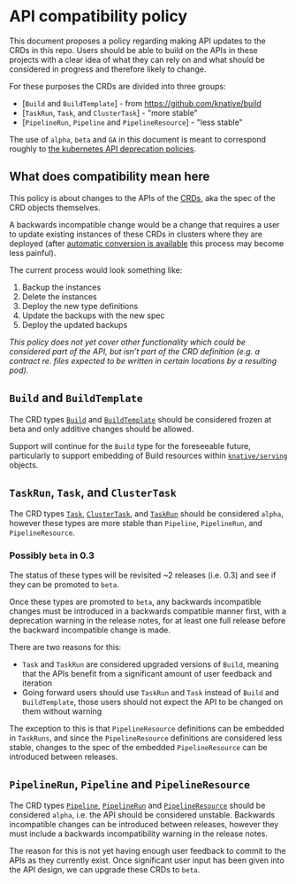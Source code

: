# API compatibility policy

This document proposes a policy regarding making API updates to the CRDs in this
repo. Users should be able to build on the APIs in these projects with a clear
idea of what they can rely on and what should be considered in progress and
therefore likely to change.

For these purposes the CRDs are divided into three groups:

- [`Build` and `BuildTemplate`] - from <https://github.com/knative/build>
- [`TaskRun`, `Task`, and `ClusterTask`] - "more stable"
- [`PipelineRun`, `Pipeline` and `PipelineResource`] - "less stable"

The use of `alpha`, `beta` and `GA` in this document is meant to correspond
roughly to
[the kubernetes API deprecation policies](https://kubernetes.io/docs/reference/using-api/deprecation-policy/#deprecating-a-flag-or-cli).

## What does compatibility mean here

This policy is about changes to the APIs of the
[CRDs](https://kubernetes.io/docs/concepts/extend-kubernetes/api-extension/custom-resources/),
aka the spec of the CRD objects themselves.

A backwards incompatible change would be a change that requires a user to update
existing instances of these CRDs in clusters where they are deployed (after
[automatic conversion is available](https://kubernetes.io/docs/tasks/access-kubernetes-api/custom-resources/custom-resource-definition-versioning/#webhook-conversion)
this process may become less painful).

The current process would look something like:

1. Backup the instances
1. Delete the instances
1. Deploy the new type definitions
1. Update the backups with the new spec
1. Deploy the updated backups

_This policy does not yet cover other functionality which could be considered
part of the API, but isn’t part of the CRD definition (e.g. a contract re. files
expected to be written in certain locations by a resulting pod)._

## `Build` and `BuildTemplate`

The CRD types
[`Build`](https://github.com/knative/docs/blob/master/build/builds.md) and
[`BuildTemplate`](https://github.com/knative/docs/blob/master/build/build-templates.md)
should be considered frozen at beta and only additive changes should be allowed.

Support will continue for the `Build` type for the foreseeable future,
particularly to support embedding of Build resources within
[`knative/serving`](https://github.com/knative/serving) objects.

## `TaskRun`, `Task`, and `ClusterTask`

The CRD types
[`Task`](https://github.com/tektoncd/pipeline/blob/master/docs/tasks.md),
[`ClusterTask`](https://github.com/tektoncd/pipeline/blob/master/docs/tasks.md#clustertask),
and
[`TaskRun`](https://github.com/tektoncd/pipeline/blob/master/docs/taskruns.md)
should be considered `alpha`, however these types are more stable than
`Pipeline`, `PipelineRun`, and `PipelineResource`.

### Possibly `beta` in 0.3

The status of these types will be revisited ~2 releases (i.e. 0.3) and see if
they can be promoted to `beta`.

Once these types are promoted to `beta`, any backwards incompatible changes must
be introduced in a backwards compatible manner first, with a deprecation warning
in the release notes, for at least one full release before the backward
incompatible change is made.

There are two reasons for this:

- `Task` and `TaskRun` are considered upgraded versions of `Build`, meaning that
  the APIs benefit from a significant amount of user feedback and iteration
- Going forward users should use `TaskRun` and `Task` instead of `Build` and
  `BuildTemplate`, those users should not expect the API to be changed on them
  without warning

The exception to this is that `PipelineResource` definitions can be embedded in
`TaskRuns`, and since the `PipelineResource` definitions are considered less
stable, changes to the spec of the embedded `PipelineResource` can be introduced
between releases.

## `PipelineRun`, `Pipeline` and `PipelineResource`

The CRD types
[`Pipeline`](https://github.com/tektoncd/pipeline/blob/master/docs/pipelines.md),
[`PipelineRun`](https://github.com/tektoncd/pipeline/blob/master/docs/pipelines.md)
and
[`PipelineResource`](https://github.com/tektoncd/pipeline/blob/master/docs/resources.md#pipelineresources)
should be considered `alpha`, i.e. the API should be considered unstable.
Backwards incompatible changes can be introduced between releases, however they
must include a backwards incompatibility warning in the release notes.

The reason for this is not yet having enough user feedback to commit to the APIs
as they currently exist. Once significant user input has been given into the API
design, we can upgrade these CRDs to `beta`.
